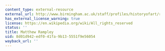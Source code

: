 ```yaml
---
content_type: external-resource
external_url: http://www.birmingham.ac.uk/staff/profiles/historyofart/rampley-matthew.aspx
has_external_license_warning: true
license: https://en.wikipedia.org/wiki/All_rights_reserved
status: ''
title: Matthew Rampley
uid: 8d01d942-edf0-41fa-9b13-5551f9e56054
wayback_url: ''
---
```

